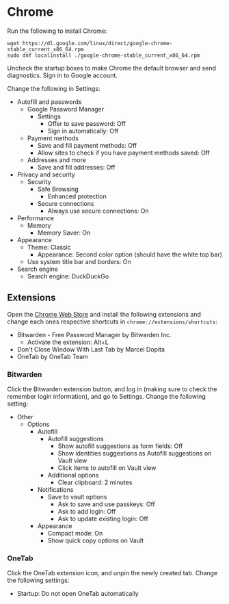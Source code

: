 # Chrome

Run the following to install Chrome:

```
wget https://dl.google.com/linux/direct/google-chrome-stable_current_x86_64.rpm
sudo dnf localinstall ./google-chrome-stable_current_x86_64.rpm
```

Uncheck the startup boxes to make Chrome the default browser and send diagnostics. Sign in to Google account.

Change the following in Settings:

- Autofill and passwords
  - Google Password Manager
    - Settings
      - Offer to save password: Off
      - Sign in automatically: Off
  - Payment methods
    - Save and fill payment methods: Off
    - Allow sites to check if you have payment methods saved: Off
  - Addresses and more
    - Save and fill addresses: Off
- Privacy and security
  - Security
    - Safe Browsing
      - Enhanced protection
    - Secure connections
      - Always use secure connections: On
- Performance
  - Memory
    - Memory Saver: On
- Appearance
  - Theme: Classic
    - Appearance: Second color option (should have the white top bar)
  - Use system title bar and borders: On
- Search engine
  - Search engine: DuckDuckGo

## Extensions

Open the [Chrome Web Store](https://chromewebstore.google.com/) and install the following extensions and change each ones respective shortcuts in `chrome://extensions/shortcuts`:

- Bitwarden - Free Password Manager by Bitwarden Inc.
  - Activate the extension: Alt+L
- Don't Close Window With Last Tab by Marcel Dopita
- OneTab by OneTab Team

### Bitwarden

Click the Bitwarden extension button, and log in (making sure to check the remember login information), and go to Settings. Change the following setting:

- Other
	- Options
		- Autofill
          - Autofill suggestions
            - Show autofill suggestions as form fields: Off
            - Show identities suggestions as Autofill suggestions on Vault view
            - Click items to autofill on Vault view
		  - Additional options
			- Clear clipboard: 2 minutes
        - Notifications
          - Save to vault options
            - Ask to save and use passkeys: Off
            - Ask to add login: Off
            - Ask to update existing login: Off
        - Appearance
          - Compact mode: On
          - Show quick copy options on Vault

### OneTab

Click the OneTab extension icon, and unpin the newly created tab. Change the following settings:

- Startup: Do not open OneTab automatically
